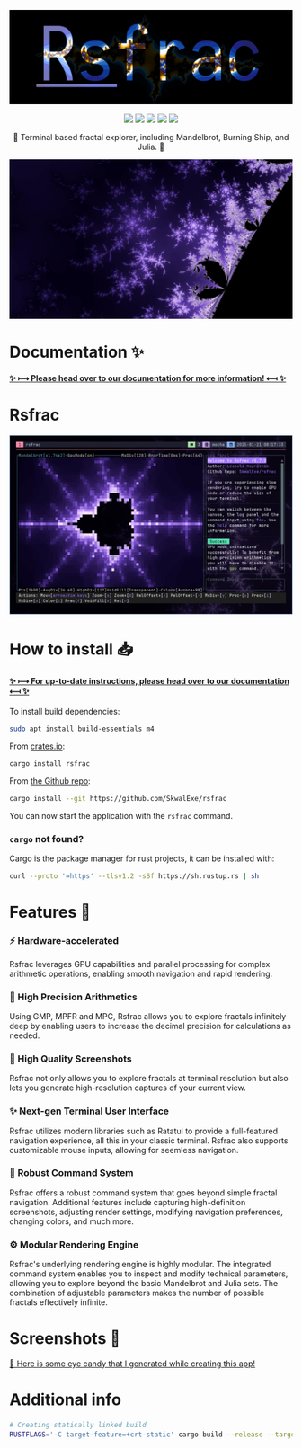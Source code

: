 <p align="center">
  <img src="https://raw.githubusercontent.com/SkwalExe/rsfrac/main/assets/logo.png">
</p>

<p align="center">
  <img src="https://img.shields.io/github/license/SkwalExe/rsfrac?style=for-the-badge">
  <img src="https://img.shields.io/github/stars/SkwalExe/rsfrac?style=for-the-badge">
  <img src="https://img.shields.io/github/issues/SkwalExe/rsfrac?color=blueviolet&style=for-the-badge">
  <img src="https://img.shields.io/github/forks/SkwalExe/rsfrac?color=teal&style=for-the-badge">
  <img src="https://img.shields.io/github/issues-pr/SkwalExe/rsfrac?color=tomato&style=for-the-badge">

</p>

<p align="center">💠 Terminal based fractal explorer, including Mandelbrot, Burning Ship, and Julia. 💠</p>

![Screenshot](assets/captures/Mandelbrot/Mandelbrot%203.jpg)

# Documentation ✨

#### [**✨ ⟼ Please head over to our documentation for more information! ⟻ ✨**](https://rsfrac.skwal.net)

# Rsfrac

<p align="center">
  <img src="https://raw.githubusercontent.com/SkwalExe/rsfrac/main/assets/banner.png">
</p>

# How to install 📥

#### [**✨ ⟼ For up-to-date instructions, please head over to our documentation ⟻ ✨**](https://rsfrac.skwal.net/getting-started.html)


To install build dependencies:

```bash
sudo apt install build-essentials m4
```

From [crates.io](https://crates.io/):

```bash
cargo install rsfrac
```

From [the Github repo](https://github.com/SkwalExe/rsfrac):

```bash
cargo install --git https://github.com/SkwalExe/rsfrac
```

You can now start the application with the `rsfrac` command.

### `cargo` not found?

Cargo is the package manager for rust projects, it can be installed with:

```bash
curl --proto '=https' --tlsv1.2 -sSf https://sh.rustup.rs | sh
```

# Features 🌟

### **⚡ Hardware-accelerated**

Rsfrac leverages GPU capabilities and parallel processing for complex arithmetic operations, enabling smooth navigation and rapid rendering.

### **🔢 High Precision Arithmetics**

Using GMP, MPFR and MPC, Rsfrac allows you to explore fractals infinitely deep by enabling users to increase the decimal precision for calculations as needed.

### **📸 High Quality Screenshots**

Rsfrac not only allows you to explore fractals at terminal resolution but also lets you generate high-resolution captures of your current view.

### **✨ Next-gen Terminal User Interface**

Rsfrac utilizes modern libraries such as Ratatui to provide a full-featured navigation experience, all this in your classic terminal. Rsfrac also supports customizable mouse inputs, allowing for seemless navigation.

### **📌 Robust Command System**

Rsfrac offers a robust command system that goes beyond simple fractal navigation. Additional features include capturing high-definition screenshots, adjusting render settings, modifying navigation preferences, changing colors, and much more.

### **⚙️ Modular Rendering Engine**

Rsfrac's underlying rendering engine is highly modular. The integrated command system enables you to inspect and modify technical parameters, allowing you to explore beyond the basic Mandelbrot and Julia sets. The combination of adjustable parameters makes the number of possible fractals effectively infinite.

# Screenshots 🌟

[💎 Here is some eye candy that I generated while creating this app!](https://rsfrac.skwal.net/screenshots.html)

# Additional info

```bash
# Creating statically linked build
RUSTFLAGS='-C target-feature=+crt-static' cargo build --release --target x86_64-unknown-linux-gnu
```

